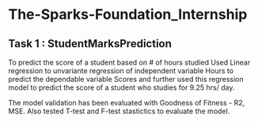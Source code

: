 # The-Sparks-Foundation_Internship

## Task 1 : StudentMarksPrediction
To predict the score of a student based on # of hours studied Used Linear regression to unvariante regression of independent variable Hours to predict the dependable variable Scores and further used this regression model to predict the score of a student who studies for 9.25 hrs/ day.

The model validation has been evaluated with Goodness of Fitness - R2, MSE. Also tested T-test and F-test stastictics to evaluate the model.
